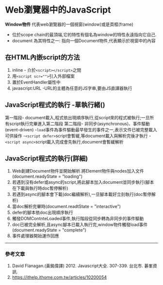 # Web瀏覽器中的JavaScript
**Window物件** 代表web瀏覽器的一個視窗(window)或是頁框(frame)
- 位於scope chain的最頂端,它的特性有個名為window的特性永遠指向它自己.
- document 為其特性之一: 指向一個Document物件,代表顯示於視窗中的內容 
 
## 在HTML內嵌script的方法
1. inline - 介於`<script></script>`之間
2. 用`<script scr="">`引入外部檔案
3. 置於EventHandler屬性中
4. javascript:URL -URL的主體為任意的JS字串,要由JS直譯器執行
   
## JavaScript程式的執行 -單執行緒()
第一階段- document載入,程式依出現順序執行,從script來的程式被執行;一旦所有script執行完畢進入第二階段
第二階段- 非同步(asynchronous)、事件驅動(event-driven)
 -`load`事件為事件驅動最早發生的事件之一,表示文件已被完整載入可供操作
 -`<script defer>`script會暫緩,等document載入與解析完後才執行
 -`<script async>`script載入完成會先執行,document會暫緩解析

 ## JavaScript程式的執行(詳細)
 1. Web創建Document物件並開始解析.將Element物件與nodes加入文件 (document.readyState = "loading")
 2. 若遇到沒有defer或async的script,將此腳本加入document並同步執行(腳本在下載與執行時doc暫停解析)
 3. 若遇到async的腳本會下載(doc繼續解析),一旦腳本載好立刻執行(doc暫停解析)
 4. 當doc解析完畢時(document.readtState = "interactive")
 5. defer的腳本依doc出現順序執行
 6. 觸發DOMContnteLoaded事件,執行階段從同步轉為非同步的事件驅動
 7. doc已被完全解析,且async腳本已載入執行完,window物件觸發load事件(document.readyState = "complete")
 8. 事件處理器開始運作回應
 
---
### 參考文章
1. David Flanagan.(黃銘偉譯) 2012. Javascript大全. 307-339. 台北市. 碁峯資訊.
2. https://ithelp.ithome.com.tw/articles/10200054
